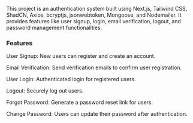 This project is an authentication system built using Next.js, Tailwind CSS, ShadCN, Axios, bcryptjs, jsonwebtoken, Mongoose, and Nodemailer. It provides features like user signup, login, email verification, logout, and password management functionalities.

### Features
User Signup: New users can register and create an account.

Email Verification: Send verification emails to confirm user registration.

User Login: Authenticated login for registered users.

Logout: Securely log out users.

Forgot Password: Generate a password reset link for users.

Change Password: Users can update their password after authentication.